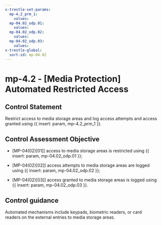 ```yaml
---
x-trestle-set-params:
  mp-4.2_prm_1:
    values:
  mp-04.02_odp.01:
    values:
  mp-04.02_odp.02:
    values:
  mp-04.02_odp.03:
    values:
x-trestle-global:
  sort-id: mp-04.02
---
```


# mp-4.2 - \[Media Protection\] Automated Restricted Access

## Control Statement

Restrict access to media storage areas and log access attempts and access granted using {{ insert: param, mp-4.2_prm_1 }}.

## Control Assessment Objective

- \[MP-04(02)[01]\] access to media storage areas is restricted using {{ insert: param, mp-04.02_odp.01 }};

- \[MP-04(02)[02]\] access attempts to media storage areas are logged using {{ insert: param, mp-04.02_odp.02 }};

- \[MP-04(02)[03]\] access granted to media storage areas is logged using {{ insert: param, mp-04.02_odp.03 }}.

## Control guidance

Automated mechanisms include keypads, biometric readers, or card readers on the external entries to media storage areas.
